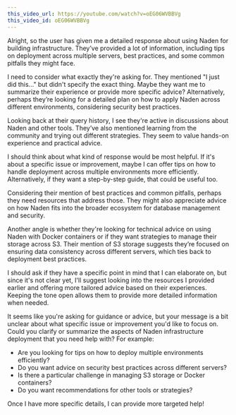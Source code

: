 ```yaml
---
this_video_url: https://youtube.com/watch?v=oEG06WVBBVg
this_video_id: oEG06WVBBVg
---
```

<think>
Alright, so the user has given me a detailed response about using Naden for building infrastructure. They’ve provided a lot of information, including tips on deployment across multiple servers, best practices, and some common pitfalls they might face.

I need to consider what exactly they're asking for. They mentioned "I just did this..." but didn't specify the exact thing. Maybe they want me to summarize their experience or provide more specific advice? Alternatively, perhaps they’re looking for a detailed plan on how to apply Naden across different environments, considering security best practices.

Looking back at their query history, I see they're active in discussions about Naden and other tools. They’ve also mentioned learning from the community and trying out different strategies. They seem to value hands-on experience and practical advice.

I should think about what kind of response would be most helpful. If it's about a specific issue or improvement, maybe I can offer tips on how to handle deployment across multiple environments more efficiently. Alternatively, if they want a step-by-step guide, that could be useful too.

Considering their mention of best practices and common pitfalls, perhaps they need resources that address those. They might also appreciate advice on how Naden fits into the broader ecosystem for database management and security.

Another angle is whether they're looking for technical advice on using Naden with Docker containers or if they want strategies to manage their storage across S3. Their mention of S3 storage suggests they’re focused on ensuring data consistency across different servers, which ties back to deployment best practices.

I should ask if they have a specific point in mind that I can elaborate on, but since it's not clear yet, I'll suggest looking into the resources I provided earlier and offering more tailored advice based on their experiences. Keeping the tone open allows them to provide more detailed information when needed.
</think>

It seems like you're asking for guidance or advice, but your message is a bit unclear about what specific issue or improvement you'd like to focus on. Could you clarify or summarize the aspects of Naden infrastructure deployment that you need help with? For example:

- Are you looking for tips on how to deploy multiple environments efficiently?
- Do you want advice on security best practices across different servers?
- Is there a particular challenge in managing S3 storage or Docker containers?
- Do you want recommendations for other tools or strategies?

Once I have more specific details, I can provide more targeted help!
